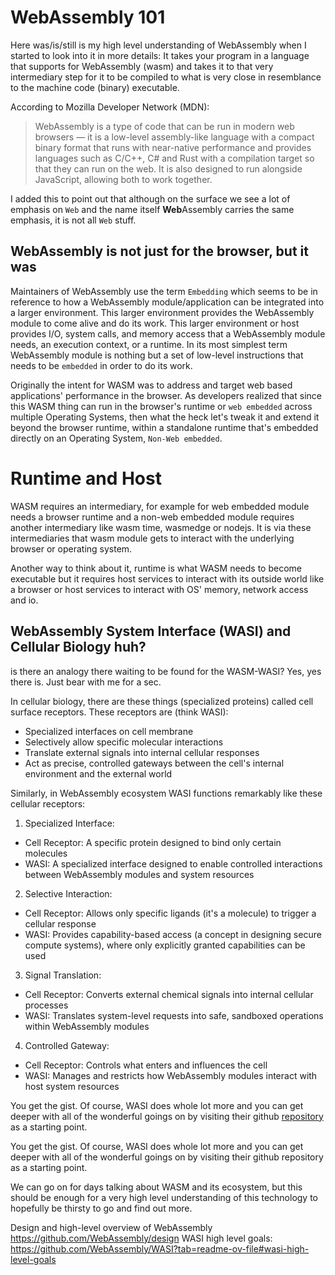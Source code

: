 # WebAssembly 101

Here was/is/still is my high level understanding of WebAssembly when I started to look into it in more details:
It takes your program in a language that supports for WebAssembly (wasm) and takes it to that very intermediary step for it to be compiled to what is very close in resemblance to the machine code (binary) executable.

According to Mozilla Developer Network (MDN):

> WebAssembly is a type of code that can be run in modern web browsers — it is a low-level assembly-like language with a compact binary format that runs with near-native performance and provides languages such as C/C++, C# and Rust with a compilation target so that they can run on the web. It is also designed to run alongside JavaScript, allowing both to work together.

I added this to point out that although on the surface we see a lot of emphasis on `Web` and the name itself **Web**Assembly carries the same emphasis, it is not all `Web` stuff.

## WebAssembly is not just for the browser, but it was

Maintainers of WebAssembly use the term `Embedding` which seems to be in reference to how a WebAssembly module/application can be integrated into a larger environment. This larger environment provides the WebAssembly module to come alive and do its work. This larger environment or host provides I/O, system calls, and memory access that a WebAssembly module needs, an execution context, or a runtime. In its most simplest term WebAssembly module is nothing but a set of low-level instructions that needs to be `embedded` in order to do its work.

Originally the intent for WASM was to address and target web based applications' performance in the browser. As developers realized that since this WASM thing can run in the browser's runtime or `web embedded` across multiple Operating Systems, then what the heck let's tweak it and extend it beyond the browser runtime, within a standalone runtime that's embedded directly on an Operating System, `Non-Web embedded`.

# Runtime and Host

WASM requires an intermediary, for example for web embedded module needs a browser runtime and a non-web embedded module requires another intermediary like wasm time, wasmedge or nodejs. It is via these intermediaries that wasm module gets to interact with the underlying browser or operating system.

Another way to think about it, runtime is what WASM needs to become executable but it requires host services to interact with its outside world like a browser or host services to interact with OS' memory, network access and io.

## WebAssembly System Interface (WASI) and Cellular Biology huh?

is there an analogy there waiting to be found for the WASM-WASI? Yes, yes there is.
Just bear with me for a sec.

In cellular biology, there are these things (specialized proteins) called cell surface receptors. These receptors are (think WASI):

- Specialized interfaces on cell membrane
- Selectively allow specific molecular interactions
- Translate external signals into internal cellular responses
- Act as precise, controlled gateways between the cell's internal environment and the external world

Similarly, in WebAssembly ecosystem WASI functions remarkably like these cellular receptors:

1. Specialized Interface:

- Cell Receptor: A specific protein designed to bind only certain molecules
- WASI: A specialized interface designed to enable controlled interactions between WebAssembly modules and system resources

2. Selective Interaction:

- Cell Receptor: Allows only specific ligands (it's a molecule) to trigger a cellular response
- WASI: Provides capability-based access (a concept in designing secure compute systems), where only explicitly granted capabilities can be used

3. Signal Translation:

- Cell Receptor: Converts external chemical signals into internal cellular processes
- WASI: Translates system-level requests into safe, sandboxed operations within WebAssembly modules

4. Controlled Gateway:

- Cell Receptor: Controls what enters and influences the cell
- WASI: Manages and restricts how WebAssembly modules interact with host system resources

You get the gist. Of course, WASI does whole lot more and you can get deeper with all of the wonderful goings on by visiting their github [repository](https://github.com/WebAssembly/WASI) as a starting point.

You get the gist. Of course, WASI does whole lot more and you can get deeper with all of the wonderful goings on by visiting their github repository as a starting point.

We can go on for days talking about WASM and its ecosystem, but this should be enough for a very high level understanding of this technology to hopefully be thirsty to go and find out more.

Design and high-level overview of WebAssembly https://github.com/WebAssembly/design
WASI high level goals: https://github.com/WebAssembly/WASI?tab=readme-ov-file#wasi-high-level-goals
